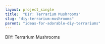 ```yaml
---
layout: project_single
title:  "DIY: Terrarium Mushrooms"
slug: "diy-terrarium-mushrooms"
parent: "ideas-for-adorable-diy-terrariums"
---
```

DIY: Terrarium Mushrooms